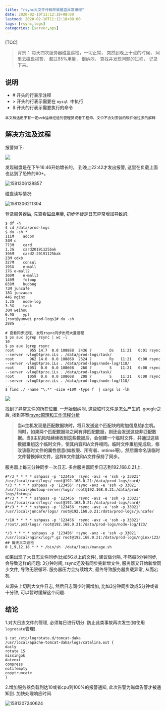 ```yaml
---
title: "rsync大文件传输导致磁盘异常爆增"
date: 2020-02-10T11:12:18+08:00
lastmod: 2020-02-10T11:12:18+08:00
tags: [rsync,logs]
categories: [server,ops]
---
```


[TOC]

> 背景： 每天四次服务器磁盘巡检，一切正常， 突然到晚上十点的时候， 阿里云磁盘报警， 超过85%用量， 很纳闷， 查找并发现问题的过程， 记录下来。 

## 说明

- \# 开头的行表示注释
- \> 开头的行表示需要在 `mysql `中执行
- $ 开头的行表示需要执行的命令

```
本文档适用于有一定web运维经验的管理员或者工程师，文中不会对安装的软件做过多的解释
```

## 解决方法及过程

报警如下: 

![](http://pic.fenghong.tech/rsync/20200204202921.jpg)

发现磁盘是在下午16:46开始增长的。 到晚上22:42才发出报警, 这里在负载上面也达到了恐怖的60+。 

![1581306128857](http://pic.fenghong.tech/rsync/1581306128857.png)

磁盘读写情况: 

![1581306211304](http://pic.fenghong.tech/rsync/1581306211304.png)

登录服务器后, 先查看磁盘用量, 初步怀疑是日志异常增加导致的.

```
$ df -h
$ cd /data/prod-logs
$ du -sh *
111M	adcom
34M	c
773M	card
1.3G	card20191125bak
396M	card2-20191125bak
23M	cdxb
327M	consul
195G	e-mall
17G	e-mall2
300M	e-mall3
140M	fotoup
838M	hudong
73M	juncafe
18G	junzaoan
44G	nginx
1.2G	node-log
3.3G	task
30M	weihou
6.9G	ypl
[root@yunwei prod-logs]# du -sh 
288G	.

# 查看同步进程, 发现rsync同步出现大量进程
$ ps aux |grep rsync | wc -l 
10
$ ps aux |grep rsync
root       955 14.7  0.0 108888  2436 ?        Ds   11:21   0:01 rsync --server -vlogDtprze.iLs . /data/prod-logs/task/
root       962 14.0  0.0 108868  2524 ?        Rs   11:21   0:00 rsync --server -vlogDtprze.iLs . /data/prod-logs/node-log/118/
root      1051  0.0  0.0 108608   260 ?        S    11:21   0:00 rsync --server -vlogDtprze.iLs . /data/prod-logs/task/
root      1059  0.0  0.0 108608   208 ?        S    11:21   0:00 rsync --server -vlogDtprze.iLs . /data/prod-logs/node-log/118/
...
$ find ./ -name "\.*" -size +10M -type f  | xargs ls -lh
```

![](http://pic.fenghong.tech/rsync/rsync-01.png)

找到了异常文件的所在位置.  一开始很纳闷, 这些临时文件是怎么产生的.  google之后, 找到答案[rsync原理和工作流程分析](https://www.cnblogs.com/f-ck-need-u/p/7226781.html)

> **当α主机发现是匹配数据块时，将只发送这个匹配块的附加信息给β主机。同时，如果两个匹配数据块之间有非匹配数据，则还会发送这些非匹配数据。当β主机陆陆续续收到这些数据后，会创建一个临时文件，并通过这些数据重组这个临时文件，使其内容和A文件相同。临时文件重组完成后，修改该临时文件的属性信息(如权限、所有者、mtime等)，然后重命名该临时文件替换掉B文件，这样B文件就和A文件保持了同步。**

服务器上每三分钟同步一次日志.  多台服务器同步日志到192.168.0.21上. 

```
#*/3 * * * * sshpass -p '123456' rsync -avz -e 'ssh -p 33021' /usr/local/card/logs/ root@192.168.0.21:/data/prod-logs/card/
*/3 * * * * sshpass -p '123456' rsync -avz -e 'ssh -p 33021' /usr/local/photoup-server/logs/ root@192.168.0.21:/data/prod-logs/fotoup/
#*/3 * * * * sshpass -p '123456' rsync -avz -e 'ssh -p 33021' /usr/local/card/logs/ root@192.168.0.21:/data/prod-logs/card/
#*/3 * * * * sshpass -p '123456' rsync -avz -e 'ssh -p 33021' /usr/local/juncafe/logs/ root@192.168.0.21:/data/prod-logs/juncafe/

*/10 * * * * sshpass -p '123456' rsync -avz -e 'ssh -p 33021' /root/.pm2/logs/ root@192.168.0.21:/data/prod-logs/node-log/123/

*/3 * * * * sshpass -p '123456' rsync -avz -e 'ssh -p 33021' /usr/local/nginx/log/*.gz root@192.168.0.21:/data/prod-logs/nginx/123/
## 每天三次巡检
0 1,9,12,18 * * * /bin/sh  /data/louis/manage.sh
```

如果出现了大日志文件同步(比如5G以上的文件), 建议做分隔, 不然每3分钟同步, 会导致这样的问题:  3分钟时间, rsync还没有同步完新增文件, 服务器又开始新增同步文件, 导致无限循环. 服务器压力会持续增大, 最终导致服务器负载异常, 从而宕机. 

从源头上切割大文件日志, 然后日志同步时间增加, 比如3分钟同步改成5分钟或者十分钟, 可以暂时缓解这个问题.

## 结论

1.对大日志文件的管理, 必须每日进行切分. 防止此类事故再次发生(如使用`logrotate`管理).

```
$ cat /etc/logrotate.d/tomcat-daka
/usr/local/apache-tomcat-daka/logs/catalina.out {
daily
rotate 15
missingok
dateext
compress
notifempty
copytruncate
}

```

2.增加服务器负载到达10或者cpu到100%的报警通知, 此次告警为磁盘告警才被通知到. 加快处理响应时间.

![1581307240624](http://pic.fenghong.tech/rsync/1581307240624.png)